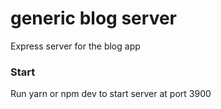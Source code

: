 # generic blog server

Express server for the blog app

### Start

Run yarn or npm dev to start server at port 3900
